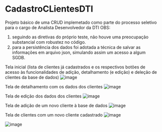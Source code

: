# CadastroCLientesDTI
Projeto básico de uma CRUD implemetado como parte do processo seletivo para o cargo de Analista Desenvolvedor da DTI
OBS: 
1) seguindo as diretivas do próprio teste, não houve uma preocupação substancial com robustez no código. 
2) para a persistência dos dados foi adotada a técnica de salvar as informações em arquivo json, simulando assim um acesso a algum SGDB.

Tela inicial (lista de clientes já cadastrados e os respectivos botões de acesso às funcionalidades de adição, detalhamento (e edição) e deleção de clientes da base de dados)
![image](https://user-images.githubusercontent.com/48165096/116767877-412fa080-aa09-11eb-9850-1d73cb2747f6.png)

Tela de detalhamento com os dados dos clientes
![image](https://user-images.githubusercontent.com/48165096/116767948-a7b4be80-aa09-11eb-8012-8f497bd2bcaf.png)

Tela de edição dos dados dos clientes
![image](https://user-images.githubusercontent.com/48165096/116767960-c2873300-aa09-11eb-91af-73d456feaa21.png)

Tela de adição de um novo cliente à base de dados
![image](https://user-images.githubusercontent.com/48165096/116767997-f9f5df80-aa09-11eb-8a3c-abf49ec69f87.png)

Tela de clientes com um novo cliente cadastrado
![image](https://user-images.githubusercontent.com/48165096/116768015-185bdb00-aa0a-11eb-88ac-00976c8a9936.png)

![image](https://user-images.githubusercontent.com/48165096/116768283-d5026c00-aa0b-11eb-9b43-9aa57d4932e8.png)



      
      
        
